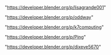 "https://developer.blender.org/p/lisagrande001"

"https://developer.blender.org/p/oddway"

"https://developer.blender.org/p/k7computing"

"https://developer.blender.org/p/Ping"

"https://developer.blender.org/p/dixeve5670"

 
